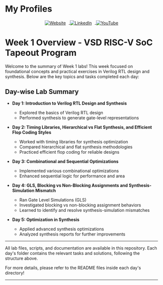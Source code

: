 # My Profiles

<div align="center">

<a href="https://www.electronics-ed.com/" target="_blank" rel="noopener noreferrer">
  <img src="https://img.shields.io/badge/Website-Electronics--ed-blue?style=for-the-badge&logo=google-chrome&logoColor=white" alt="Website" style="vertical-align:middle;margin-right:10px;"/>
</a>
<a href="https://www.linkedin.com/in/p-r-a-k/" target="_blank" rel="noopener noreferrer">
  <img src="https://img.shields.io/badge/LinkedIn-PRAK-blue?style=for-the-badge&logo=linkedin&logoColor=white" alt="LinkedIn" style="vertical-align:middle;margin-right:10px;"/>
</a>
<a href="https://www.youtube.com/@electronics-ed" target="_blank" rel="noopener noreferrer">
  <img src="https://img.shields.io/badge/YouTube-Electronics--ed-red?style=for-the-badge&logo=youtube&logoColor=white" alt="YouTube" style="vertical-align:middle;"/>
</a>

</div>

# Week 1 Overview - VSD RISC-V SoC Tapeout Program

Welcome to the summary of Week 1 labs! This week focused on foundational concepts and practical exercises in Verilog RTL design and synthesis. Below are the key topics and tasks completed each day:

## Day-wise Lab Summary

- **Day 1: Introduction to Verilog RTL Design and Synthesis**
  - Explored the basics of Verilog RTL design
  - Performed synthesis to generate gate-level representations

- **Day 2: Timing Libraries, Hierarchical vs Flat Synthesis, and Efficient Flop Coding Styles**
  - Worked with timing libraries for synthesis optimization
  - Compared hierarchical and flat synthesis methodologies
  - Practiced efficient flop coding for reliable designs

- **Day 3: Combinational and Sequential Optimizations**
  - Implemented various combinational optimizations
  - Enhanced sequential logic for performance and area

- **Day 4: GLS, Blocking vs Non-Blocking Assignments and Synthesis-Simulation Mismatch**
  - Ran Gate Level Simulations (GLS)
  - Investigated blocking vs non-blocking assignment behaviors
  - Learned to identify and resolve synthesis-simulation mismatches

- **Day 5: Optimization in Synthesis**
  - Applied advanced synthesis optimizations
  - Analyzed synthesis reports for further improvements

***

All lab files, scripts, and documentation are available in this repository. Each day's folder contains the relevant tasks and solutions, following the structure above.

For more details, please refer to the README files inside each day's directory!

***
